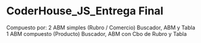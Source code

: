 # CoderHouse_JS_Entrega Final

Compuesto por:
  2 ABM simples (Rubro / Comercio)
    Buscador, ABM y Tabla 
  1 ABM compuesto (Producto) 
    Buscador, ABM con Cbo de Rubro y Tabla